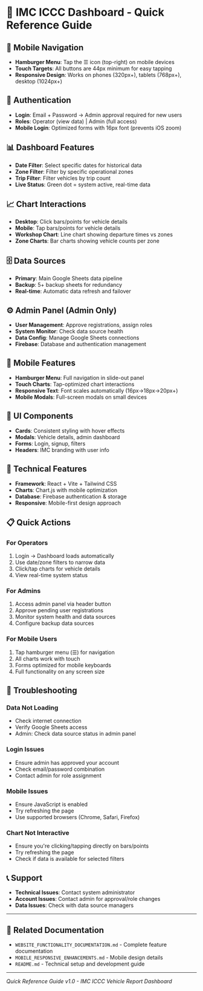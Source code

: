 # 🚀 IMC ICCC Dashboard - Quick Reference Guide

## 📱 **Mobile Navigation**
- **Hamburger Menu**: Tap the ☰ icon (top-right) on mobile devices
- **Touch Targets**: All buttons are 44px minimum for easy tapping
- **Responsive Design**: Works on phones (320px+), tablets (768px+), desktop (1024px+)

## 🔐 **Authentication**
- **Login**: Email + Password → Admin approval required for new users
- **Roles**: Operator (view data) | Admin (full access)
- **Mobile Login**: Optimized forms with 16px font (prevents iOS zoom)

## 📊 **Dashboard Features**
- **Date Filter**: Select specific dates for historical data
- **Zone Filter**: Filter by specific operational zones  
- **Trip Filter**: Filter vehicles by trip count
- **Live Status**: Green dot = system active, real-time data

## 📈 **Chart Interactions**
- **Desktop**: Click bars/points for vehicle details
- **Mobile**: Tap bars/points for vehicle details
- **Workshop Chart**: Line chart showing departure times vs zones
- **Zone Charts**: Bar charts showing vehicle counts per zone

## 🗄️ **Data Sources**
- **Primary**: Main Google Sheets data pipeline
- **Backup**: 5+ backup sheets for redundancy
- **Real-time**: Automatic data refresh and failover

## ⚙️ **Admin Panel** (Admin Only)
- **User Management**: Approve registrations, assign roles
- **System Monitor**: Check data source health
- **Data Config**: Manage Google Sheets connections
- **Firebase**: Database and authentication management

## 📱 **Mobile Features**
- **Hamburger Menu**: Full navigation in slide-out panel
- **Touch Charts**: Tap-optimized chart interactions
- **Responsive Text**: Font scales automatically (16px→18px→20px+)
- **Mobile Modals**: Full-screen modals on small devices

## 🎨 **UI Components**
- **Cards**: Consistent styling with hover effects
- **Modals**: Vehicle details, admin dashboard
- **Forms**: Login, signup, filters
- **Headers**: IMC branding with user info

## 🔧 **Technical Features**
- **Framework**: React + Vite + Tailwind CSS
- **Charts**: Chart.js with mobile optimization
- **Database**: Firebase authentication & storage
- **Responsive**: Mobile-first design approach

## 📋 **Quick Actions**

### **For Operators**
1. Login → Dashboard loads automatically
2. Use date/zone filters to narrow data
3. Click/tap charts for vehicle details
4. View real-time system status

### **For Admins**
1. Access admin panel via header button
2. Approve pending user registrations
3. Monitor system health and data sources
4. Configure backup data sources

### **For Mobile Users**
1. Tap hamburger menu (☰) for navigation
2. All charts work with touch
3. Forms optimized for mobile keyboards
4. Full functionality on any screen size

## 🚨 **Troubleshooting**

### **Data Not Loading**
- Check internet connection
- Verify Google Sheets access
- Admin: Check data source status in admin panel

### **Login Issues**
- Ensure admin has approved your account
- Check email/password combination
- Contact admin for role assignment

### **Mobile Issues**
- Ensure JavaScript is enabled
- Try refreshing the page
- Use supported browsers (Chrome, Safari, Firefox)

### **Chart Not Interactive**
- Ensure you're clicking/tapping directly on bars/points
- Try refreshing the page
- Check if data is available for selected filters

## 📞 **Support**
- **Technical Issues**: Contact system administrator
- **Account Issues**: Contact admin for approval/role changes
- **Data Issues**: Check with data source managers

---

## 🔗 **Related Documentation**
- `WEBSITE_FUNCTIONALITY_DOCUMENTATION.md` - Complete feature documentation
- `MOBILE_RESPONSIVE_ENHANCEMENTS.md` - Mobile design details
- `README.md` - Technical setup and development guide

---

*Quick Reference Guide v1.0 - IMC ICCC Vehicle Report Dashboard*
